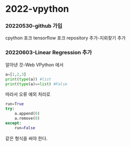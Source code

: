 # 2022-vpython

### 20220530-github 가입
cpython 포크
tensorflow 포크
repository 추가-지뢰찾기 추가

### 20220603-Linear Regression 추가
알아낸 것-Web VPython 에서 
```python
a=[1,2,3]
print(type(a)) #list
print(type(a)==list) #False
```
따라서 오류 예외 처리로
``` python
run=True
try:
    a.append(0)
    a.remove(0)
except:
    run=False
```    
같은 형식을 써야 한다.
